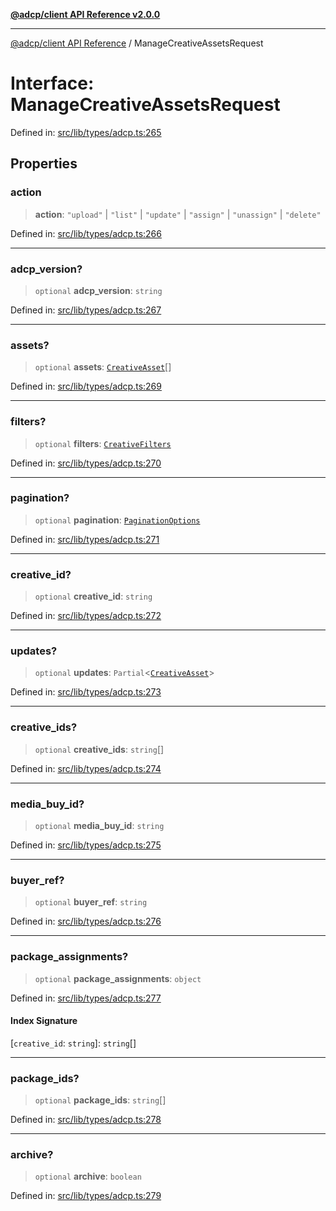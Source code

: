 [**@adcp/client API Reference v2.0.0**](../README.md)

***

[@adcp/client API Reference](../README.md) / ManageCreativeAssetsRequest

# Interface: ManageCreativeAssetsRequest

Defined in: [src/lib/types/adcp.ts:265](https://github.com/adcontextprotocol/adcp-client/blob/add23254eadaef025ae9fbe49b40948f459b98ff/src/lib/types/adcp.ts#L265)

## Properties

### action

> **action**: `"upload"` \| `"list"` \| `"update"` \| `"assign"` \| `"unassign"` \| `"delete"`

Defined in: [src/lib/types/adcp.ts:266](https://github.com/adcontextprotocol/adcp-client/blob/add23254eadaef025ae9fbe49b40948f459b98ff/src/lib/types/adcp.ts#L266)

***

### adcp\_version?

> `optional` **adcp\_version**: `string`

Defined in: [src/lib/types/adcp.ts:267](https://github.com/adcontextprotocol/adcp-client/blob/add23254eadaef025ae9fbe49b40948f459b98ff/src/lib/types/adcp.ts#L267)

***

### assets?

> `optional` **assets**: [`CreativeAsset`](CreativeAsset.md)[]

Defined in: [src/lib/types/adcp.ts:269](https://github.com/adcontextprotocol/adcp-client/blob/add23254eadaef025ae9fbe49b40948f459b98ff/src/lib/types/adcp.ts#L269)

***

### filters?

> `optional` **filters**: [`CreativeFilters`](CreativeFilters.md)

Defined in: [src/lib/types/adcp.ts:270](https://github.com/adcontextprotocol/adcp-client/blob/add23254eadaef025ae9fbe49b40948f459b98ff/src/lib/types/adcp.ts#L270)

***

### pagination?

> `optional` **pagination**: [`PaginationOptions`](PaginationOptions.md)

Defined in: [src/lib/types/adcp.ts:271](https://github.com/adcontextprotocol/adcp-client/blob/add23254eadaef025ae9fbe49b40948f459b98ff/src/lib/types/adcp.ts#L271)

***

### creative\_id?

> `optional` **creative\_id**: `string`

Defined in: [src/lib/types/adcp.ts:272](https://github.com/adcontextprotocol/adcp-client/blob/add23254eadaef025ae9fbe49b40948f459b98ff/src/lib/types/adcp.ts#L272)

***

### updates?

> `optional` **updates**: `Partial`\<[`CreativeAsset`](CreativeAsset.md)\>

Defined in: [src/lib/types/adcp.ts:273](https://github.com/adcontextprotocol/adcp-client/blob/add23254eadaef025ae9fbe49b40948f459b98ff/src/lib/types/adcp.ts#L273)

***

### creative\_ids?

> `optional` **creative\_ids**: `string`[]

Defined in: [src/lib/types/adcp.ts:274](https://github.com/adcontextprotocol/adcp-client/blob/add23254eadaef025ae9fbe49b40948f459b98ff/src/lib/types/adcp.ts#L274)

***

### media\_buy\_id?

> `optional` **media\_buy\_id**: `string`

Defined in: [src/lib/types/adcp.ts:275](https://github.com/adcontextprotocol/adcp-client/blob/add23254eadaef025ae9fbe49b40948f459b98ff/src/lib/types/adcp.ts#L275)

***

### buyer\_ref?

> `optional` **buyer\_ref**: `string`

Defined in: [src/lib/types/adcp.ts:276](https://github.com/adcontextprotocol/adcp-client/blob/add23254eadaef025ae9fbe49b40948f459b98ff/src/lib/types/adcp.ts#L276)

***

### package\_assignments?

> `optional` **package\_assignments**: `object`

Defined in: [src/lib/types/adcp.ts:277](https://github.com/adcontextprotocol/adcp-client/blob/add23254eadaef025ae9fbe49b40948f459b98ff/src/lib/types/adcp.ts#L277)

#### Index Signature

\[`creative_id`: `string`\]: `string`[]

***

### package\_ids?

> `optional` **package\_ids**: `string`[]

Defined in: [src/lib/types/adcp.ts:278](https://github.com/adcontextprotocol/adcp-client/blob/add23254eadaef025ae9fbe49b40948f459b98ff/src/lib/types/adcp.ts#L278)

***

### archive?

> `optional` **archive**: `boolean`

Defined in: [src/lib/types/adcp.ts:279](https://github.com/adcontextprotocol/adcp-client/blob/add23254eadaef025ae9fbe49b40948f459b98ff/src/lib/types/adcp.ts#L279)
